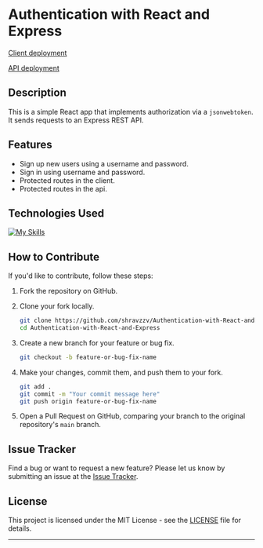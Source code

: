 # Authentication with React and Express

[Client deployment](https://authentication-with-react-and-express.vercel.app/)

[API deployment](https://react-and-express-auth-api.adaptable.app/)

## Description

This is a simple React app that implements authorization via a `jsonwebtoken`. It sends requests to an Express REST API.

## Features

- Sign up new users using a username and password.
- Sign in using username and password.
- Protected routes in the client.
- Protected routes in the api.

## Technologies Used

[![My Skills](https://skillicons.dev/icons?i=react,express,css,mongodb,postman,vercel,vscode)](https://skillicons.dev)

## How to Contribute

If you'd like to contribute, follow these steps:

1. Fork the repository on GitHub.
2. Clone your fork locally.

   ```bash
   git clone https://github.com/shravzzv/Authentication-with-React-and-Express
   cd Authentication-with-React-and-Express
   ```

3. Create a new branch for your feature or bug fix.

   ```bash
   git checkout -b feature-or-bug-fix-name
   ```

4. Make your changes, commit them, and push them to your fork.

   ```bash
   git add .
   git commit -m "Your commit message here"
   git push origin feature-or-bug-fix-name
   ```

5. Open a Pull Request on GitHub, comparing your branch to the original repository's `main` branch.

## Issue Tracker

Find a bug or want to request a new feature? Please let us know by submitting an issue at the [Issue Tracker](https://github.com/shravzzv/Authentication-with-React-and-Express/issues).

## License

This project is licensed under the MIT License - see the [LICENSE](LICENSE) file for details.

---
